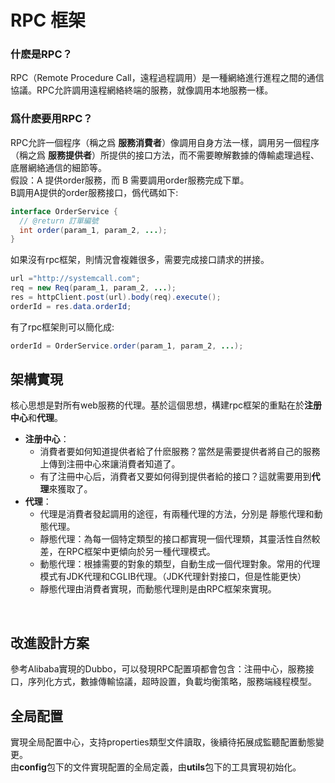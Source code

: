 # RPC 框架
### 什麽是RPC？
RPC（Remote Procedure Call，遠程過程調用）是一種網絡進行進程之間的通信協議。RPC允許調用遠程網絡終端的服務，就像調用本地服務一樣。
### 爲什麽要用RPC？
RPC允許一個程序（稱之爲 **服務消費者**）像調用自身方法一樣，調用另一個程序（稱之爲 **服務提供者**）所提供的接口方法，而不需要瞭解數據的傳輸處理過程、底層網絡通信的細節等。<br>
假設：A 提供order服務，而 B 需要調用order服務完成下單。<br>
B調用A提供的order服務接口，僞代碼如下:
```java
interface OrderService {
  // @return 訂單編號
  int order(param_1, param_2, ...);
}
```
如果沒有rpc框架，則情況會複雜很多，需要完成接口請求的拼接。
```java
url ="http://systemcall.com";
req = new Req(param_1, param_2, ...);
res = httpClient.post(url).body(req).execute();
orderId = res.data.orderId;
```
有了rpc框架則可以簡化成:
```java
orderId = OrderService.order(param_1, param_2, ...);
```
## 架構實現
核心思想是對所有web服務的代理。基於這個思想，構建rpc框架的重點在於**注册中心**和**代理**。<br>
+ **注册中心**：
    + 消費者要如何知道提供者給了什麽服務？當然是需要提供者將自己的服務上傳到注冊中心來讓消費者知道了。
    + 有了注冊中心后，消費者又要如何得到提供者給的接口？這就需要用到**代理**來獲取了。
+ **代理**：
    + 代理是消費者發起調用的途徑，有兩種代理的方法，分別是 靜態代理和動態代理。
    + 靜態代理：為每一個特定類型的接口都實現一個代理類，其靈活性自然較差，在RPC框架中更傾向於另一種代理模式。
    + 動態代理：根據需要的對象的類型，自動生成一個代理對象。常用的代理模式有JDK代理和CGLIB代理。（JDK代理針對接口，但是性能更快）
    + 靜態代理由消費者實現，而動態代理則是由RPC框架來實現。
<br>

## 改進設計方案
參考Alibaba實現的Dubbo，可以發現RPC配置項都會包含：注冊中心，服務接口，序列化方式，數據傳輸協議，超時設置，負載均衡策略，服務端綫程模型。<br>

## 全局配置
實現全局配置中心，支持properties類型文件讀取，後續待拓展成監聽配置動態變更。<br>
由**config**包下的文件實現配置的全局定義，由**utils**包下的工具實現初始化。